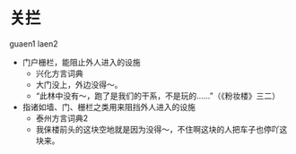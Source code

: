 # 关拦
guaen1 laen2
+ 门户栅栏，能阻止外人进入的设施
  * 兴化方言词典
  - 大门没上，外边没得～。
  - “此林中没有～，跑了是我们的干系，不是玩的……”（《粉妆楼》三二）
+ 指诸如墙、门、栅栏之类用来阻挡外人进入的设施
  * 泰州方言词典2
  - 我俫楼前头的这块空地就是因为没得～，不住啊这块的人把车子也停吖这块来。
